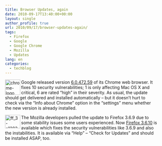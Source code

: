 ```yaml
---
title: Browser Updates, again
date: 2010-09-17T13:40:00+00:00
layout: single
author_profile: true
url: 2010/09/17/browser-updates-again/
tags:
  - Firefox
  - Google
  - Google Chrome
  - Mozilla
  - Updates
lang: en
categories: 
  - techblog
---
```

[<img title="chrome-logo" border="0" alt="chrome-logo" align="left" src="http://lh5.ggpht.com/_vaUVXcmC3OI/TJNozYkYQDI/AAAAAAAACds/WQtcT6P5fUY/chrome-logo_thumb%5B1%5D.png?imgmax=800" width="50" height="50" />](http://lh6.ggpht.com/_vaUVXcmC3OI/TJNoyezhNMI/AAAAAAAACdo/9vX5MHi7M-g/s1600-h/chrome-logo%5B3%5D.png)Google released version [6.0.472.59](http://googlechromereleases.blogspot.com/2010/09/stable-beta-channel-updates_14.html) of its Chrome web browser. It fixes 10 security vulnerabilities; 1 is only affecting Mac OS X and critical, 6 are rated “high” in their severity. As usual, the update should get delivered and installed automatically – but it doesn’t hurt to check via the “Info about Chrome” option in the “settings” menu whether  the new version is already installed.

[<img title="ff_3-e1283938170510" border="0" alt="ff_3-e1283938170510" align="left" src="http://lh5.ggpht.com/_vaUVXcmC3OI/TJNo1A6tMeI/AAAAAAAACd0/IT9C7Kxoehs/ff_3-e1283938170510_thumb%5B1%5D.png?imgmax=800" width="50" height="44" />](http://lh3.ggpht.com/_vaUVXcmC3OI/TJNo0Cg3HjI/AAAAAAAACdw/4jLRZ_PVa3E/s1600-h/ff_3-e1283938170510%5B3%5D.png)The Mozilla developers pulled the update to Firefox 3.6.9 due to some stability issues some users experienced. Now [Firefox 3.6.10](http://www.mozilla.com/en-US/firefox/3.6.10/releasenotes/) is available which fixes the security vulnerabilities like 3.6.9 and also the instabilities. It is available via “Help” – “Check for Updates” and should be installed ASAP, too.